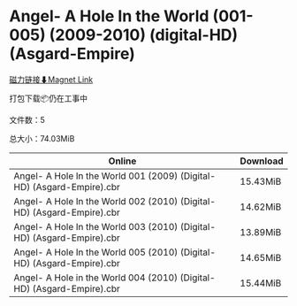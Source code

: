 # Angel- A Hole In the World (001-005) (2009-2010) (digital-HD) (Asgard-Empire)

[磁力链接⬇Magnet Link](magnet:?xt=urn:btih:efbf99598f71586ef8077dced5690d010bcd0838&dn=Angel-%20A%20Hole%20In%20the%20World%20%28001-005%29%20%282009-2010%29%20%28digital-HD%29%20%28Asgard-Empire%29)

打包下载📦仍在工事中

文件数：5

总大小：74.03MiB

Online | Download
--- | ---
Angel- A Hole In the World 001 (2009) (Digital-HD) (Asgard-Empire).cbr | 15.43MiB
Angel- A Hole In the World 002 (2010) (Digital-HD) (Asgard-Empire).cbr | 14.62MiB
Angel- A Hole In the World 003 (2010) (Digital-HD) (Asgard-Empire).cbr | 13.89MiB
Angel- A Hole In the World 005 (2010) (Digital-HD) (Asgard-Empire).cbr | 14.65MiB
Angel- A Hole in the World 004 (2010) (Digital-HD) (Asgard-Empire).cbr | 15.44MiB